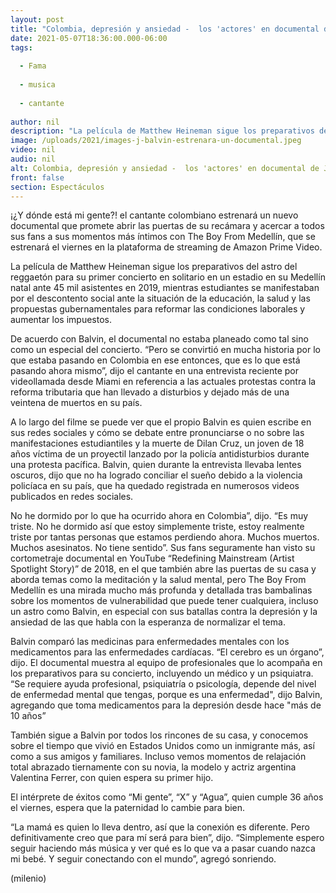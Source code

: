 ```yaml
---
layout: post
title: "Colombia, depresión y ansiedad -  los 'actores' en documental de J Balvin; se estrenará en Prime Video"
date: 2021-05-07T18:36:00.000-06:00
tags:
  
  - Fama
  
  - musica
  
  - cantante
  
author: nil
description: "La película de Matthew Heineman sigue los preparativos del astro del reggaetón para su primer concierto en solitario, mientras estudiantes se manifestaban por el descontento social en Colombia. "
image: /uploads/2021/images-j-balvin-estrenara-un-documental.jpeg
video: nil
audio: nil
alt: Colombia, depresión y ansiedad -  los 'actores' en documental de J Balvin; se estrenará en Prime Video
front: false
section: Espectáculos
---
```


¡¿Y dónde está mi gente?! el cantante colombiano estrenará un nuevo documental que promete abrir las puertas de su recámara y acercar a todos sus fans a sus momentos más íntimos con The Boy From Medellín, que se estrenará el viernes en la plataforma de streaming de Amazon Prime Video. 

La película de Matthew Heineman sigue los preparativos del astro del reggaetón para su primer concierto en solitario en un estadio en su Medellín natal ante 45 mil asistentes en 2019, mientras estudiantes se manifestaban por el descontento social ante la situación de la educación, la salud y las propuestas gubernamentales para reformar las condiciones laborales y aumentar los impuestos. 

De acuerdo con Balvin, el documental no estaba planeado como tal sino como un especial del concierto. “Pero se convirtió en mucha historia por lo que estaba pasando en Colombia en ese entonces, que es lo que está pasando ahora mismo”, dijo el cantante en una entrevista reciente por videollamada desde Miami en referencia a las actuales protestas contra la reforma tributaria que han llevado a disturbios y dejado más de una veintena de muertos en su país. 

A lo largo del filme se puede ver que el propio Balvin es quien escribe en sus redes sociales y cómo se debate entre pronunciarse o no sobre las manifestaciones estudiantiles y la muerte de Dilan Cruz, un joven de 18 años víctima de un proyectil lanzado por la policía antidisturbios durante una protesta pacífica. Balvin, quien durante la entrevista llevaba lentes oscuros, dijo que no ha logrado conciliar el sueño debido a la violencia policíaca en su país, que ha quedado registrada en numerosos videos publicados en redes sociales. 

No he dormido por lo que ha ocurrido ahora en Colombia”, dijo. “Es muy triste. No he dormido así que estoy simplemente triste, estoy realmente triste por tantas personas que estamos perdiendo ahora. Muchos muertos. Muchos asesinatos. No tiene sentido”. Sus fans seguramente han visto su cortometraje documental en YouTube “Redefining Mainstream (Artist Spotlight Story)” de 2018, en el que también abre las puertas de su casa y aborda temas como la meditación y la salud mental, pero The Boy From Medellín es una mirada mucho más profunda y detallada tras bambalinas sobre los momentos de vulnerabilidad que puede tener cualquiera, incluso un astro como Balvin, en especial con sus batallas contra la depresión y la ansiedad de las que habla con la esperanza de normalizar el tema. 

Balvin comparó las medicinas para enfermedades mentales con los medicamentos para las enfermedades cardíacas. “El cerebro es un órgano”, dijo. El documental muestra al equipo de profesionales que lo acompaña en los preparativos para su concierto, incluyendo un médico y un psiquiatra. “Se requiere ayuda profesional, psiquiatría o psicología, depende del nivel de enfermedad mental que tengas, porque es una enfermedad", dijo Balvin, agregando que toma medicamentos para la depresión desde hace "más de 10 años” 

También sigue a Balvin por todos los rincones de su casa, y conocemos sobre el tiempo que vivió en Estados Unidos como un inmigrante más, así como a sus amigos y familiares. Incluso vemos momentos de relajación total abrazado tiernamente con su novia, la modelo y actriz argentina Valentina Ferrer, con quien espera su primer hijo. 

El intérprete de éxitos como “Mi gente”, “X” y “Agua”, quien cumple 36 años el viernes, espera que la paternidad lo cambie para bien. 

“La mamá es quien lo lleva dentro, así que la conexión es diferente. Pero definitivamente creo que para mí será para bien”, dijo. “Simplemente espero seguir haciendo más música y ver qué es lo que va a pasar cuando nazca mi bebé. Y seguir conectando con el mundo”, agregó sonriendo. 

(milenio)